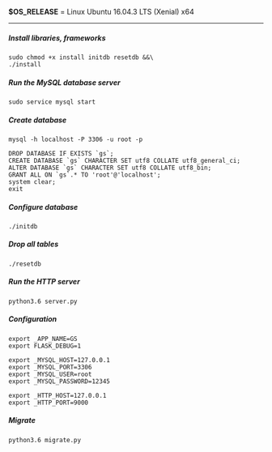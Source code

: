 **$OS_RELEASE** = Linux Ubuntu 16.04.3 LTS (Xenial) x64

----

##### **Install libraries, frameworks**
```
sudo chmod +x install initdb resetdb &&\
./install
```

##### **Run the MySQL database server**
```
sudo service mysql start
```

##### **Create database**
```
mysql -h localhost -P 3306 -u root -p

DROP DATABASE IF EXISTS `gs`;
CREATE DATABASE `gs` CHARACTER SET utf8 COLLATE utf8_general_ci;
ALTER DATABASE `gs` CHARACTER SET utf8 COLLATE utf8_bin;
GRANT ALL ON `gs`.* TO 'root'@'localhost';
system clear;
exit
```

##### **Configure database**
```
./initdb
```

##### **Drop all tables**
```
./resetdb
```

##### **Run the HTTP server**
```
python3.6 server.py
```

##### **Configuration**
```
export _APP_NAME=GS
export FLASK_DEBUG=1

export _MYSQL_HOST=127.0.0.1
export _MYSQL_PORT=3306
export _MYSQL_USER=root
export _MYSQL_PASSWORD=12345

export _HTTP_HOST=127.0.0.1
export _HTTP_PORT=9000
```

##### **Migrate**
```
python3.6 migrate.py
```
